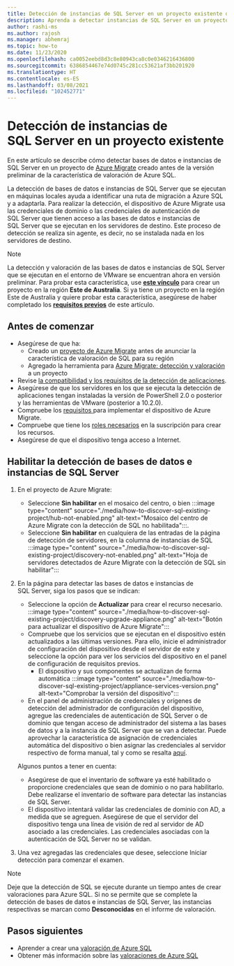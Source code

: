 ```yaml
---
title: Detección de instancias de SQL Server en un proyecto existente de Azure Migrate
description: Aprenda a detectar instancias de SQL Server en un proyecto existente de Azure Migrate.
author: rashi-ms
ms.author: rajosh
ms.manager: abhemraj
ms.topic: how-to
ms.date: 11/23/2020
ms.openlocfilehash: ca0052eebd8d3c8e80943ca8c0e0346216436800
ms.sourcegitcommit: 6386854467e74d0745c281cc53621af3bb201920
ms.translationtype: HT
ms.contentlocale: es-ES
ms.lasthandoff: 03/08/2021
ms.locfileid: "102452771"
---
```

# <a name="discover-sql-server-instances-in-an-existing-project"></a>Detección de instancias de SQL Server en un proyecto existente 

En este artículo se describe cómo detectar bases de datos e instancias de SQL Server en un proyecto de [Azure Migrate](./migrate-services-overview.md) creado antes de la versión preliminar de la característica de valoración de Azure SQL.

La detección de bases de datos e instancias de SQL Server que se ejecutan en máquinas locales ayuda a identificar una ruta de migración a Azure SQL y a adaptarla. Para realizar la detección, el dispositivo de Azure Migrate usa las credenciales de dominio o las credenciales de autenticación de SQL Server que tienen acceso a las bases de datos e instancias de SQL Server que se ejecutan en los servidores de destino. Este proceso de detección se realiza sin agente, es decir, no se instalada nada en los servidores de destino.

> [!Note]
> La detección y valoración de las bases de datos e instancias de SQL Server que se ejecutan en el entorno de VMware se encuentran ahora en versión preliminar. Para probar esta característica, use [**este vínculo**](https://aka.ms/AzureMigrate/SQL) para crear un proyecto en la región **Este de Australia**. Si ya tiene un proyecto en la región Este de Australia y quiere probar esta característica, asegúrese de haber completado los [**requisitos previos**](how-to-discover-sql-existing-project.md) de este artículo.

## <a name="before-you-start"></a>Antes de comenzar

- Asegúrese de que ha: 
    - Creado un [proyecto de Azure Migrate](./create-manage-projects.md) antes de anunciar la característica de valoración de SQL para su región
    - Agregado la herramienta para [Azure Migrate: detección y valoración](./how-to-assess.md) a un proyecto
- Revise [la compatibilidad y los requisitos de la detección de aplicaciones](./migrate-support-matrix-vmware.md#vmware-requirements).
-  Asegúrese de que los servidores en los que se ejecuta la detección de aplicaciones tengan instaladas la versión de PowerShell 2.0 o posterior y las herramientas de VMware (posterior a 10.2.0).
- Compruebe los [requisitos ](./migrate-appliance.md) para implementar el dispositivo de Azure Migrate.
- Compruebe que tiene los [roles necesarios](./create-manage-projects.md#verify-permissions) en la suscripción para crear los recursos.
- Asegúrese de que el dispositivo tenga acceso a Internet.

## <a name="enable-discovery-of-sql-server-instances-and-databases"></a>Habilitar la detección de bases de datos e instancias de SQL Server

1. En el proyecto de Azure Migrate:
    - Seleccione **Sin habilitar** en el mosaico del centro, o bien :::image type="content" source="./media/how-to-discover-sql-existing-project/hub-not-enabled.png" alt-text="Mosaico del centro de Azure Migrate con la detección de SQL no habilitada":::.
    - Seleccione **Sin habilitar** en cualquiera de las entradas de la página de detección de servidores, en la columna de instancias de SQL :::image type="content" source="./media/how-to-discover-sql-existing-project/discovery-not-enabled.png" alt-text="Hoja de servidores detectados de Azure Migrate con la detección de SQL sin habilitar":::
2. En la página para detectar las bases de datos e instancias de SQL Server, siga los pasos que se indican:
    - Seleccione la opción de **Actualizar** para crear el recurso necesario.
        :::image type="content" source="./media/how-to-discover-sql-existing-project/discovery-upgrade-appliance.png" alt-text="Botón para actualizar el dispositivo de Azure Migrate":::
    - Compruebe que los servicios que se ejecutan en el dispositivo estén actualizados a las últimas versiones. Para ello, inicie el administrador de configuración del dispositivo desde el servidor de este y seleccione la opción para ver los servicios del dispositivo en el panel de configuración de requisitos previos.
        - El dispositivo y sus componentes se actualizan de forma automática :::image type="content" source="./media/how-to-discover-sql-existing-project/appliance-services-version.png" alt-text="Comprobar la versión del dispositivo":::
    - En el panel de administración de credenciales y orígenes de detección del administrador de configuración del dispositivo, agregue las credenciales de autenticación de SQL Server o de dominio que tengan acceso de administrador del sistema a las bases de datos y a la instancia de SQL Server que se van a detectar. 
    Puede aprovechar la característica de asignación de credenciales automática del dispositivo o bien asignar las credenciales al servidor respectivo de forma manual, tal y como se resalta [aquí](/azure/migrate/tutorial-discover-vmware#start-continuous-discovery).
        
    Algunos puntos a tener en cuenta:
    - Asegúrese de que el inventario de software ya esté habilitado o proporcione credenciales que sean de dominio o no para habilitarlo. Debe realizarse el inventario de software para detectar las instancias de SQL Server.
    - El dispositivo intentará validar las credenciales de dominio con AD, a medida que se agreguen. Asegúrese de que el servidor del dispositivo tenga una línea de visión de red al servidor de AD asociado a las credenciales. Las credenciales asociadas con la autenticación de SQL Server no se validan. 

3. Una vez agregadas las credenciales que desee, seleccione Iniciar detección para comenzar el examen.

> [!Note] 
>Deje que la detección de SQL se ejecute durante un tiempo antes de crear valoraciones para Azure SQL. Si no se permite que se complete la detección de bases de datos e instancias de SQL Server, las instancias respectivas se marcan como **Desconocidas** en el informe de valoración.

## <a name="next-steps"></a>Pasos siguientes

- Aprender a crear una [valoración de Azure SQL](./how-to-create-azure-sql-assessment.md)
- Obtener más información sobre las [valoraciones de Azure SQL](./concepts-azure-sql-assessment-calculation.md)